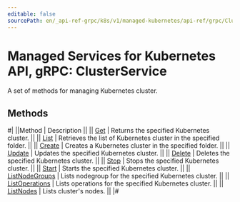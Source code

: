 ```yaml
---
editable: false
sourcePath: en/_api-ref-grpc/k8s/v1/managed-kubernetes/api-ref/grpc/Cluster/index.md
---
```


# Managed Services for Kubernetes API, gRPC: ClusterService

A set of methods for managing Kubernetes cluster.

## Methods

#|
||Method | Description ||
|| [Get](get.md) | Returns the specified Kubernetes cluster. ||
|| [List](list.md) | Retrieves the list of Kubernetes cluster in the specified folder. ||
|| [Create](create.md) | Creates a Kubernetes cluster in the specified folder. ||
|| [Update](update.md) | Updates the specified Kubernetes cluster. ||
|| [Delete](delete.md) | Deletes the specified Kubernetes cluster. ||
|| [Stop](stop.md) | Stops the specified Kubernetes cluster. ||
|| [Start](start.md) | Starts the specified Kubernetes cluster. ||
|| [ListNodeGroups](listNodeGroups.md) | Lists nodegroup for the specified Kubernetes cluster. ||
|| [ListOperations](listOperations.md) | Lists operations for the specified Kubernetes cluster. ||
|| [ListNodes](listNodes.md) | Lists cluster's nodes. ||
|#